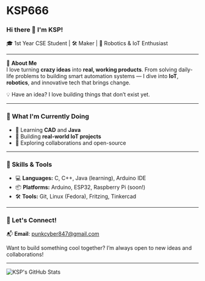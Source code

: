 # KSP666
### Hi there 👋 I'm KSP!

🎓 1st Year CSE Student | 🛠️ Maker | 🤖 Robotics & IoT Enthusiast

---

🧭 **About Me**  
I love turning **crazy ideas** into **real, working products**. From solving daily-life problems to building smart automation systems — I dive into **IoT**, **robotics**, and innovative tech that brings change.

💡 Have an idea? I love building things that don’t exist yet.

---

### 🚀 What I'm Currently Doing

- 🧠 Learning **CAD** and **Java**
- 🔧 Building **real-world IoT projects**
- 🤝 Exploring collaborations and open-source

---

### 🧰 Skills & Tools

- 💻 **Languages:** C, C++, Java (learning), Arduino IDE
- 📦 **Platforms:** Arduino, ESP32, Raspberry Pi (soon!)
- 🛠️ **Tools:** Git, Linux (Fedora), Fritzing, Tinkercad

---

### 🤝 Let's Connect!

📬 **Email**: [punkcyber847@gmail.com](mailto:punkcyber847@gmail.com)

Want to build something cool together? I’m always open to new ideas and collaborations!

---

![KSP's GitHub Stats](https://github-readme-stats.vercel.app/api?username=ksp666&show_icons=true&theme=radical)

